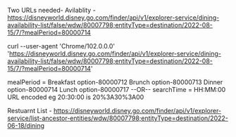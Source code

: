 Two URLs needed-
Avilablity - https://disneyworld.disney.go.com/finder/api/v1/explorer-service/dining-availability-list/false/wdw/80007798;entityType=destination/2022-08-15/7/?mealPeriod=80000714

curl --user-agent 'Chrome/102.0.0.0' 'https://disneyworld.disney.go.com/finder/api/v1/explorer-service/dining-availability-list/false/wdw/80007798;entityType=destination/2022-08-15/7/?mealPeriod=80000714'

mealPeriod = 
   Breakfast option-80000712
   Brunch    option-80000713
   Dinner    option-80000714
   Lunch     option-80000717
--OR--
searchTime = HH:MM:00 URL encoded 
   eg 20:30:00 is 20%3A30%3A00


Restuarnt List - https://disneyworld.disney.go.com/finder/api/v1/explorer-service/list-ancestor-entities/wdw/80007798;entityType=destination/2022-06-18/dining

